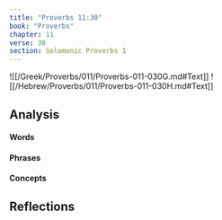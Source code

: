 ```yaml
---
title: "Proverbs 11:30"
book: "Proverbs"
chapter: 11
verse: 30
section: Solomonic Proverbs 1
---
```

![[/Greek/Proverbs/011/Proverbs-011-030G.md#Text]]
![[/Hebrew/Proverbs/011/Proverbs-011-030H.md#Text]]

## Analysis

#### Words

#### Phrases

#### Concepts

## Reflections
